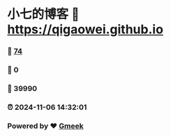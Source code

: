 # 小七的博客 :link: https://qigaowei.github.io 
### :page_facing_up: [74](https://qigaowei.github.io/tag.html) 
### :speech_balloon: 0 
### :hibiscus: 39990 
### :alarm_clock: 2024-11-06 14:32:01 
### Powered by :heart: [Gmeek](https://github.com/Meekdai/Gmeek)
